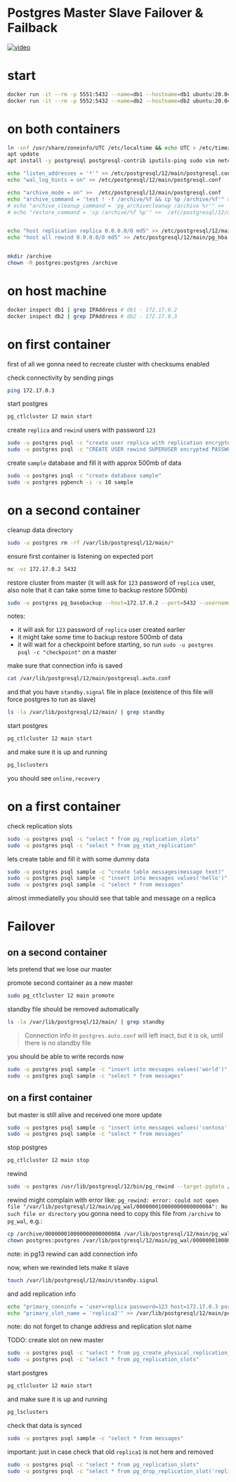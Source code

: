# Postgres Master Slave Failover & Failback

[![video](https://img.youtube.com/vi/lnY9MIyiALY/0.jpg)](https://www.youtube.com/watch?v=lnY9MIyiALY)

# start

```bash
docker run -it --rm -p 5551:5432 --name=db1 --hostname=db1 ubuntu:20.04 bash
docker run -it --rm -p 5552:5432 --name=db2 --hostname=db2 ubuntu:20.04 bash
```

# on both containers

```bash
ln -snf /usr/share/zoneinfo/UTC /etc/localtime && echo UTC > /etc/timezone
apt update
apt install -y postgresql postgresql-contrib iputils-ping sudo vim netcat

echo "listen_addresses = '*'" >> /etc/postgresql/12/main/postgresql.conf
echo "wal_log_hints = on" >> /etc/postgresql/12/main/postgresql.conf

echo "archive_mode = on" >>  /etc/postgresql/12/main/postgresql.conf
echo "archive_command = 'test ! -f /archive/%f && cp %p /archive/%f'" >>  /etc/postgresql/12/main/postgresql.conf
# echo "archive_cleanup_command = 'pg_archivecleanup /archive %r'" >>  /etc/postgresql/12/main/postgresql.conf
# echo "restore_command = 'cp /archive/%f %p'" >>  /etc/postgresql/12/main/postgresql.conf


echo "host replication replica 0.0.0.0/0 md5" >> /etc/postgresql/12/main/pg_hba.conf
echo "host all rewind 0.0.0.0/0 md5" >> /etc/postgresql/12/main/pg_hba.conf


mkdir /archive
chown -R postgres:postgres /archive
```

# on host machine

```bash
docker inspect db1 | grep IPAddress # db1 - 172.17.0.2
docker inspect db2 | grep IPAddress # db2 - 172.17.0.3
```

# on first container

first of all we gonna need to recreate cluster with checksums enabled

check connectivity by sending pings

```bash
ping 172.17.0.3
```

start postgres

```bash
pg_ctlcluster 12 main start
```

create `replica` and `rewind` users with password `123`

```bash
sudo -u postgres psql -c "create user replica with replication encrypted password '123'"
sudo -u postgres psql -c "CREATE USER rewind SUPERUSER encrypted PASSWORD '123'"
```

create `sample` database and fill it with approx 500mb of data

```bash
sudo -u postgres psql -c "create database sample"
sudo -u postgres pgbench -i -s 10 sample
```

# on a second container

cleanup data directory

```bash
sudo -u postgres rm -rf /var/lib/postgresql/12/main/*
```

ensure first container is listening on expected port

```bash
nc -vz 172.17.0.2 5432
```

restore cluster from master (it will ask for `123` password of `replica` user, also note that it can take some time to backup restore 500mb)

```bash
sudo -u postgres pg_basebackup --host=172.17.0.2 --port=5432 --username=replica --pgdata=/var/lib/postgresql/12/main/ --progress --write-recovery-conf --create-slot --slot=replica1
```

notes:

- it will ask for `123` password of `replica` user created earlier
- it might take some time to backup restore 500mb of data
- it will wait for a checkpoint before starting, so run `sudo -u postgres psql -c "checkpoint"` on a master


make sure that connection info is saved

```bash
cat /var/lib/postgresql/12/main/postgresql.auto.conf
```

and that you have `standby.signal` file in place (existence of this file will force postgres to run as slave)

```bash
ls -la /var/lib/postgresql/12/main/ | grep standby
```

start postgres

```bash
pg_ctlcluster 12 main start
```

and make sure it is up and running

```bash
pg_lsclusters
```

you should see `online,recovery`

# on a first container

check replication slots

```bash
sudo -u postgres psql -c "select * from pg_replication_slots"
sudo -u postgres psql -c "select * from pg_stat_replication"
```

lets create table and fill it with some dummy data

```bash
sudo -u postgres psql sample -c "create table messages(message text)"
sudo -u postgres psql sample -c "insert into messages values('hello')"
sudo -u postgres psql sample -c "select * from messages"
```

almost immediatelly you should see that table and message on a replica

# Failover

## on a second container

lets pretend that we lose our master

promote second container as a new master

```bash
sudo pg_ctlcluster 12 main promote
```

standby file should be removed automatically

```bash
ls -la /var/lib/postgresql/12/main/ | grep standby
```

> Connection info in `postgres.auto.conf` will left inact, but it is ok, until there is no standby file

you should be able to write records now

```bash
sudo -u postgres psql sample -c "insert into messages values('world')"
sudo -u postgres psql sample -c "select * from messages"
```

## on a first container

but master is still alive and received one more update

```bash
sudo -u postgres psql sample -c "insert into messages values('contoso')"
sudo -u postgres psql sample -c "select * from messages"
```

stop postgres

```bash
pg_ctlcluster 12 main stop
```

rewind

```bash
sudo -u postgres /usr/lib/postgresql/12/bin/pg_rewind --target-pgdata /var/lib/postgresql/12/main --source-server="postgresql://rewind:123@172.17.0.3:5432/sample" --progress
```

rewind might complain with error like: `pg_rewind: error: could not open file "/var/lib/postgresql/12/main/pg_wal/00000001000000000000000A": No such file or directory` you gonna need to copy this file from `/archive` to `pg_wal`, e.g.:

```bash
cp /archive/00000001000000000000000A /var/lib/postgresql/12/main/pg_wal/
chown postgres:postgres /var/lib/postgresql/12/main/pg_wal/00000001000000000000000A
```

note: in pg13 rewind can add connection info

now, when we rewinded lets make it slave

```bash
touch /var/lib/postgresql/12/main/standby.signal
```

and add replication info

```bash
echo "primary_conninfo = 'user=replica password=123 host=172.17.0.3 port=5432 sslmode=prefer sslcompression=0 gssencmode=prefer krbsrvname=postgres target_session_attrs=any'" >> /var/lib/postgresql/12/main/postgresql.auto.conf
echo "primary_slot_name = 'replica2'" >> /var/lib/postgresql/12/main/postgresql.auto.conf
```

note: do not forget to change address and replication slot name


TODO: create slot on new master

```bash
sudo -u postgres psql -c "select * from pg_create_physical_replication_slot('replica2')"
sudo -u postgres psql -c "select * from pg_replication_slots"
```

start postgres

```bash
pg_ctlcluster 12 main start
```

and make sure it is up and running

```bash
pg_lsclusters
```

check that data is synced

```bash
sudo -u postgres psql sample -c "select * from messages"
```

important: just in case check that old `replica1` is not here and removed

```bash
sudo -u postgres psql -c "select * from pg_replication_slots"
sudo -u postgres psql -c "select * from pg_drop_replication_slot('replica1')"
```

